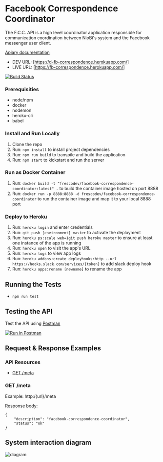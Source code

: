 # Facebook Correspondence Coordinator

The F.C.C. API is a high level coordinator application responsible for communication coordination between NioBi's system and the Facebook messenger user client.

[Apiary documentation](http://docs.facebookcorrespondencecoordinatorapi.apiary.io/#)

* DEV URL: [https://d-fb-correspondence.herokuapp.com/]
* LIVE URL: [https://fb-correspondence.herokuapp.com/]

[![Build Status](https://travis-ci.org/FrescoDev/facebook-correspondence-coordinator.svg?branch=master)](https://travis-ci.org/FrescoDev/facebook-correspondence-coordinator)

### Prerequisities

* node/npm
* docker
* nodemon
* heroku-cli
* babel

### Install and Run Locally

1. Clone the repo
2. Run: ```npm install``` to install project dependencies
3. Run: ```npm run build``` to transpile and build the application
4. Run: ```npm start``` to kickstart and run the server

### Run as Docker Container

1. Run: ```docker build -t "frescodev/facebook-correspondence-coordinator:latest" .``` to build the container image hosted on port 8888
2. Run: ```docker run -p 8888:8888 -d frescodev/facebook-correspondence-coordinator``` to run the container image and map it to your local 8888 port

### Deploy to Heroku

1. Run: ```heroku login``` and enter credentials
2. Run: ```git push [environment] master``` to activate the deployment
3. Run: ```heroku ps:scale web=1git push heroku master``` to ensure at least one instance of the app is running
4. Run: ```heroku open``` to visit the app's URL
5. Run: ```heroku logs``` to view app logs
6. Run: ```heroku addons:create deployhooks:http --url https://hooks.slack.com/services/{token}``` to add slack deploy hook
7. Run: ```heroku apps:rename [newname]``` to rename the app

## Running the Tests

- ```npm run test```

## Testing the API

Test the API using [Postman](https://www.getpostman.com/collections/{id})

[![Run in Postman](https://run.pstmn.io/button.svg)](https://app.getpostman.com/run-collection/{id})

## Request & Response Examples

### API Resources

  - [GET /meta](#get-meta)

### GET /meta

Example: http:/{url}/meta

Response body:

    {
        "description": "facebook-correspondence-coordinator",
        "status": "ok"
    }

## System interaction diagram

![diagram](http://i.imgur.com/CQ0z9H4.png)